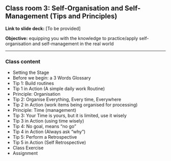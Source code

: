 ## Class room 3: Self-Organisation and Self-Management (Tips and Principles)

**Link to slide deck:** [To be provided]

**Objective:** equipping you with the knowledge to practice/apply self-organisation and self-management in the real world

---
### Class content
- Setting the Stage
- Before we begin: a 3 Words Glossary
- Tip 1: Build routines
- Tip 1 in Action (A simple daily work Routine)
- Principle: Organisation
- Tip 2: Organise Everything, Every time, Everywhere
- Tip 2 in Action (work items being organised for processing)
- Principle: Time (management)
- Tip 3: Your Time is yours, but it is limited, use it wisely
- Tip 3 in Action (using time wisely)
- Tip 4: No goal, means “no go”
- Tip 4 in Action (Always ask “why”)
- Tip 5: Perform a Retrospective
- Tip 5 in Action (Self Retrospective)
- Class Exercise
- Assignment
